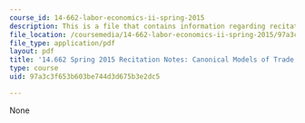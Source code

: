 ```yaml
---
course_id: 14-662-labor-economics-ii-spring-2015
description: This is a file that contains information regarding recitation 4.
file_location: /coursemedia/14-662-labor-economics-ii-spring-2015/97a3c3f653b603be744d3d675b3e2dc5_MIT14_662S15_Recitation4.pdf
file_type: application/pdf
layout: pdf
title: '14.662 Spring 2015 Recitation Notes: Canonical Models of Trade and Technology'
type: course
uid: 97a3c3f653b603be744d3d675b3e2dc5

---
```

None